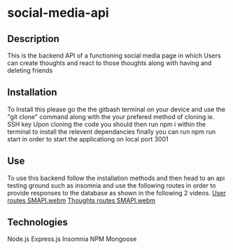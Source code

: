 # social-media-api

## Description
This is the backend API of a functioning social media page in which Users can create thoughts and react to those thoughts along with having and deleting friends

## Installation 
To Install this please go the the gitbash terminal on your device and use the "git clone" command along with the your prefered method of cloning ie. SSH key
Upon cloning the code you should then run npm i within the terminal to install the relevent dependancies 
finally you can run npm run start in order to start the applicationg on local port 3001

## Use 
To use this backend follow the installation methods and then head to an api testing ground such as insomnia and use the following routes in order to provide responses to the database as shown in the following 2 videos.
[User routes SMAPI.webm](https://github.com/T-P15/social-media-api/assets/142391755/279c3df6-2b82-41ec-8a3d-573d6fc5f2a2)
[Thoughts routes SMAPI.webm](https://github.com/T-P15/social-media-api/assets/142391755/d33d0bb4-4962-43b7-8121-50fd2a6f19f3)

## Technologies 
Node.js 
Express.js
Insomnia
NPM
Mongoose 
